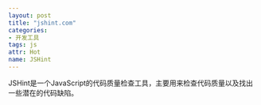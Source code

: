 ```yaml
---
layout: post
title: "jshint.com"
categories:
- 开发工具
tags: js
attr: Hot
name: JSHint
---
```


JSHint是一个JavaScript的代码质量检查工具<!--break-->，主要用来检查代码质量以及找出一些潜在的代码缺陷。

